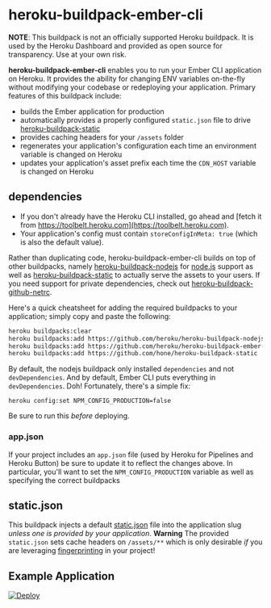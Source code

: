 # heroku-buildpack-ember-cli

**NOTE**: This buildpack is not an officially supported Heroku buildpack.  It is used by the Heroku Dashboard and provided as open source for transparency. Use at your own risk.

**heroku-buildpack-ember-cli** enables you to run your Ember CLI application on Heroku. It provides the ability for changing ENV variables on-the-fly without modifying your codebase or redeploying your application. Primary features of this buildpack include:
+ builds the Ember application for production
+ automatically provides a properly configured `static.json` file to drive [heroku-buildpack-static](https://github.com/hone/heroku-buildpack-static)
+ provides caching headers for your `/assets` folder
+ regenerates your application's configuration each time an environment variable is changed on Heroku
+ updates your application's asset prefix each time the `CDN_HOST` variable is changed on Heroku

## dependencies
+ If you don't already have the Heroku CLI installed, go ahead and [fetch it from https://toolbelt.heroku.com](https://toolbelt.heroku.com).
+ Your application's config must contain `storeConfigInMeta: true` (which is also the default value).

Rather than duplicating code, heroku-buildpack-ember-cli builds on top of other buildpacks, namely [heroku-buildpack-nodejs](https://github.com/heroku/heroku-buildpack-nodejs) for [node.js](https://nodejs.org/en/) support as well as [heroku-buildpack-static](https://github.com/hone/heroku-buildpack-static) to actually serve the assets to your users. If you need support for private dependencies, check out [heroku-buildpack-github-netrc](https://github.com/timshadel/heroku-buildpack-github-netrc).

Here's a quick cheatsheet for adding the required buildpacks to your application; simply copy and paste the following:
```sh
heroku buildpacks:clear
heroku buildpacks:add https://github.com/heroku/heroku-buildpack-nodejs
heroku buildpacks:add https://github.com/heroku/heroku-buildpack-ember-cli
heroku buildpacks:add https://github.com/hone/heroku-buildpack-static
```

By default, the nodejs buildpack only installed `dependencies` and not `devDependencies`. And by default, Ember CLI puts everything in `devDependencies`. Doh! Fortunately, there's a simple fix:

```
heroku config:set NPM_CONFIG_PRODUCTION=false
```

Be sure to run this _before_ deploying.

### app.json
If your project includes an `app.json` file (used by Heroku for Pipelines and Heroku Button) be sure to update it to reflect the changes above. In particular, you'll want to set the `NPM_CONFIG_PRODUCTION` variable as well as specifying the correct buildpacks

## static.json
This buildpack injects a default [static.json](https://github.com/hone/heroku-buildpack-static#configuration) file into the application slug *unless one is provided by your application*. **Warning** The provided `static.json` sets cache headers on `/assets/**` which is only desirable _if_ you are leveraging [fingerprinting](http://ember-cli.com/asset-compilation/#fingerprinting-and-cdn-urls) in your project!

## Example Application
[![Deploy](https://www.herokucdn.com/deploy/button.png)](https://dashboard.heroku.com/new?template=https://github.com/heroku/heroku-static-ember)

